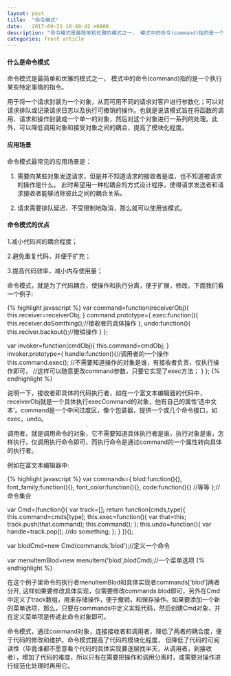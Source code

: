 ```yaml
---
layout: post
title:  "命令模式"
date:   2017-09-21 10:49:42 +0800
description: "命令模式是最简单和优雅的模式之一， 模式中的命令(command)指的是一个执行某些特定事情的指令。"
categories: front article
---
```


#### 什么是命令模式

命令模式是最简单和优雅的模式之一，  模式中的命令(command)指的是一个执行某些特定事情的指令。

用于将一个请求封装为一个对象，从而可用不同的请求对客户进行参数化；可以对请求排队或记录请求日志以及执行可撤销的操作。也就是说该模式旨在将函数的调用、请求和操作封装成一个单一的对象，然后对这个对象进行一系列的处理。此外，可以降低调用对象和接受对象之间的耦合，提高了模块化程度。

#### 应用场景

命令模式最常见的应用场景是： 

1. 需要向某些对象发送请求，但是并不知道请求的接收者是谁，也不知道被请求的操作是什么。 此时希望用一种松耦合的方式设计程序，使得请求发送者和请求接收者能够消除彼此之间的耦合关系。

2. 请求需要排队延迟、不受限制地取消，那么就可以使用该模式。

#### 命令模式的优点

1.减小代码间的耦合程度；

2.避免重复代码，并便于扩充；

3.提高代码效率，减小内存使用量；

命令模式，就是为了代码耦合，使操作和执行分离，便于扩展，修改。下面我们看一个例子:

{% highlight javascript %}
var command=function(receiverObj){
    this.receiver=receiverObj;
}
command.prototype={
    exec:function(){
        this.receiver.doSomthing();//接收者的具体操作
    },
    undo:function(){
        this.reciver.backout();//撤销操作
    }
};

var invoker=function(cmdObj){
    this.command=cmdObj;
}
invoker.prototype={
    handle:function(){//调用者的一个操作
    this.command.exec();
    //不需要知道操作的对象是谁，有接收者负责，仅执行操作即可，
    //这样可以随意更改command参数，只要它实现了exec方法；
    }
};
{% endhighlight %}

说明一下，接收者即具体的代码执行者，如在一个富文本编辑器的代码中，receiverObj就是一个具体执行execCommand的对象，他有自己的属性’选中文本’。command是一个中间过度区，像个包装器，提供一个或几个命令接口，如exec，undo。

调用者，就是调用命令的对象，它不需要知道具体执行者是谁，执行对象是谁，怎样执行，仅调用执行命令即可，而执行命令是通过command的一个属性转向具体的执行者。

例如在富文本编辑器中:

{% highlight javascript %}
var commands={
    blod:function(){},
    font_family;function(){},
    font_color:function(){},
    code:function(){}
    //等等
};//命令集合

var Cmd=(function(){
    var track=[];
    return function(cmds,type){
        this.command=cmds[type];
        this.exec=function(){
            var that=this;
            track.push(that.command);
            this.command();
        };
        this.undo=function(){
            var handle=track.pop();
            //do something;
        };
    }
})();

var blodCmd=new Cmd(commands,'blod');//定义一个命令

var menuItemBlod=new menuItem('blod',blodCmd);//一个菜单选项
{% endhighlight %}

在这个例子里命令的执行者menuItemBlod和具体实现者commands[‘blod’]两者分开, 这样如果要修改具体实现，仅需要修改commands.blod即可，另外在Cmd中定义了track数组，用来存储操作，便于撤销，和保存操作。如果要添加一个新的菜单选项，那么，只要在commands中定义实现代码，然后创建Cmd对象，并在定义菜单项是传递此命令对象即可。

命令模式，通过command对象，连接接收者和调用者，降低了两者的耦合度，便于代码的修改和维护。命令模式提高了代码的模块化程度， 但降低了代码的可阅读性（毕竟谁都不愿意看个代码的具体实现要逐层找半天，从调用者，到接收者），增加了代码的难度，所以只有在需要把操作和调用分离时，或需要对操作进行规范化处理时再用它。
